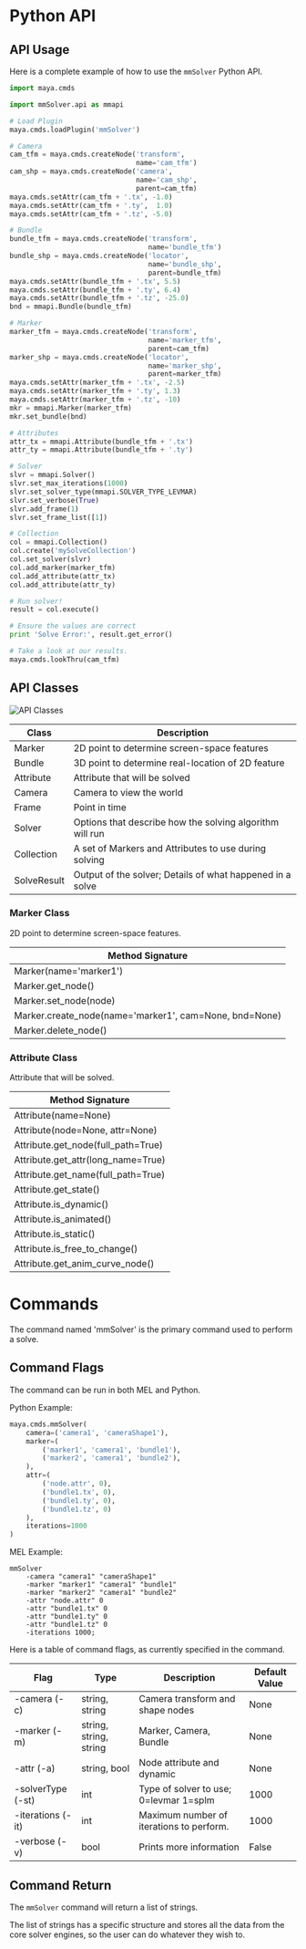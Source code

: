 # Python API

## API Usage

Here is a complete example of how to use the `mmSolver` Python API.

```python
import maya.cmds

import mmSolver.api as mmapi

# Load Plugin
maya.cmds.loadPlugin('mmSolver')

# Camera
cam_tfm = maya.cmds.createNode('transform',
                               name='cam_tfm')
cam_shp = maya.cmds.createNode('camera',
                               name='cam_shp',
                               parent=cam_tfm)
maya.cmds.setAttr(cam_tfm + '.tx', -1.0)
maya.cmds.setAttr(cam_tfm + '.ty',  1.0)
maya.cmds.setAttr(cam_tfm + '.tz', -5.0)

# Bundle
bundle_tfm = maya.cmds.createNode('transform',
                                  name='bundle_tfm')
bundle_shp = maya.cmds.createNode('locator',
                                  name='bundle_shp',
                                  parent=bundle_tfm)
maya.cmds.setAttr(bundle_tfm + '.tx', 5.5)
maya.cmds.setAttr(bundle_tfm + '.ty', 6.4)
maya.cmds.setAttr(bundle_tfm + '.tz', -25.0)
bnd = mmapi.Bundle(bundle_tfm)

# Marker
marker_tfm = maya.cmds.createNode('transform',
                                  name='marker_tfm',
                                  parent=cam_tfm)
marker_shp = maya.cmds.createNode('locator',
                                  name='marker_shp',
                                  parent=marker_tfm)
maya.cmds.setAttr(marker_tfm + '.tx', -2.5)
maya.cmds.setAttr(marker_tfm + '.ty', 1.3)
maya.cmds.setAttr(marker_tfm + '.tz', -10)
mkr = mmapi.Marker(marker_tfm)
mkr.set_bundle(bnd)

# Attributes
attr_tx = mmapi.Attribute(bundle_tfm + '.tx')
attr_ty = mmapi.Attribute(bundle_tfm + '.ty')

# Solver
slvr = mmapi.Solver()
slvr.set_max_iterations(1000)
slvr.set_solver_type(mmapi.SOLVER_TYPE_LEVMAR)
slvr.set_verbose(True)
slvr.add_frame(1)
slvr.set_frame_list([1])

# Collection
col = mmapi.Collection()
col.create('mySolveCollection')
col.set_solver(slvr)
col.add_marker(marker_tfm)
col.add_attribute(attr_tx)
col.add_attribute(attr_ty)

# Run solver!
result = col.execute()

# Ensure the values are correct
print 'Solve Error:', result.get_error()

# Take a look at our results.
maya.cmds.lookThru(cam_tfm)
```

## API Classes

![API Classes](https://raw.githubusercontent.com/david-cattermole/mayaMatchMoveSolver/master/design/api/api_classes_overview.png)

| Class        | Description |
| ------------ | ----------- |
| Marker       | 2D point to determine screen-space features |
| Bundle       | 3D point to determine real-location of 2D feature |
| Attribute    | Attribute that will be solved |
| Camera       | Camera to view the world |
| Frame        | Point in time |
| Solver       | Options that describe how the solving algorithm will run |
| Collection   | A set of Markers and Attributes to use during solving |
| SolveResult  | Output of the solver; Details of what happened in a solve |

### Marker Class

2D point to determine screen-space features.

| Method Signature | 
| ---------------- |
| Marker(name='marker1') 
| Marker.get_node()
| Marker.set_node(node)
| Marker.create_node(name='marker1', cam=None, bnd=None)
| Marker.delete_node()

### Attribute Class

Attribute that will be solved.

| Method Signature | 
| ---------------- |
| Attribute(name=None)
| Attribute(node=None, attr=None)
| Attribute.get_node(full_path=True)
| Attribute.get_attr(long_name=True)
| Attribute.get_name(full_path=True)
| Attribute.get_state()
| Attribute.is_dynamic()
| Attribute.is_animated()
| Attribute.is_static()
| Attribute.is_free_to_change()
| Attribute.get_anim_curve_node() 

# Commands

The command named 'mmSolver' is the primary command used to perform a
solve.

## Command Flags

The command can be run in both MEL and Python. 

Python Example:
```python
maya.cmds.mmSolver(
    camera=('camera1', 'cameraShape1'),
    marker=(
        ('marker1', 'camera1', 'bundle1'),
        ('marker2', 'camera1', 'bundle2'),
    ),
    attr=(
        ('node.attr', 0),
        ('bundle1.tx', 0), 
        ('bundle1.ty', 0), 
        ('bundle1.tz', 0)
    ),
    iterations=1000
)
```

MEL Example:
```text
mmSolver  
    -camera "camera1" "cameraShape1" 
    -marker "marker1" "camera1" "bundle1"
    -marker "marker2" "camera1" "bundle2"
    -attr "node.attr" 0
    -attr "bundle1.tx" 0
    -attr "bundle1.ty" 0
    -attr "bundle1.tz" 0
    -iterations 1000;
```

Here is a table of command flags, as currently specified in the
command.

| Flag              | Type                   | Description | Default Value |
| ----------------- | ---------------------- | ----------- | ------------- |
| -camera (-c)      | string, string         | Camera transform and shape nodes | None |
| -marker (-m)      | string, string, string | Marker, Camera, Bundle | None |
| -attr (-a)        | string, bool           | Node attribute and dynamic | None |
| -solverType (-st)  | int                   | Type of solver to use; 0=levmar 1=splm | 1000 |
| -iterations (-it) | int                    | Maximum number of iterations to perform. | 1000 |
| -verbose (-v)     | bool                   | Prints more information | False |

## Command Return

The `mmSolver` command will return a list of strings.

The list of strings has a specific structure and stores all the data
from the core solver engines, so the user can do whatever they wish
to.
